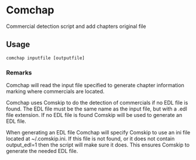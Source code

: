 # Comchap
Commercial detection script and add chapters original file

## Usage
`comchap inputfile [outputfile]`

### Remarks
Comchap will read the input file specified to generate chapter information marking where commercials are located.

Comchap uses Comskip to do the detection of commercials if no EDL file is found.  The EDL file must be the same name as the input file, but with a .edl file extension.  If no EDL file is found Comskip will be used to generate an EDL file.

When generating an EDL file Comchap will specify Comskip to use an ini file located at ~/.comskip.ini.  If this file is not found, or it does not contain output_edl=1 then the script will make sure it does.  This ensures Comskip to generate the needed EDL file.



